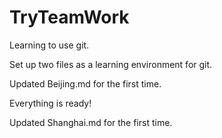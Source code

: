 # TryTeamWork
Learning to use git.

Set up two files as a learning environment for git.

Updated Beijing.md for the first time.

Everything is ready!

Updated Shanghai.md for the first time.

